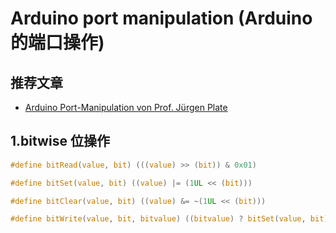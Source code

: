 # Arduino port manipulation (Arduino的端口操作)

## 推荐文章

- [Arduino Port-Manipulation von Prof. Jürgen Plate](http://www.netzmafia.de/skripten/hardware/Arduino/Programmierung/portmanipulation.html)

## 1.bitwise 位操作

```c
#define bitRead(value, bit) (((value) >> (bit)) & 0x01)

#define bitSet(value, bit) ((value) |= (1UL << (bit)))

#define bitClear(value, bit) ((value) &= ~(1UL << (bit)))

#define bitWrite(value, bit, bitvalue) ((bitvalue) ? bitSet(value, bit) : bitClear(value, bit))
```
